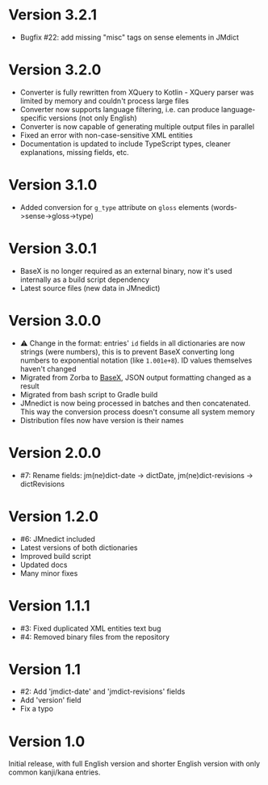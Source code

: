 # Version 3.2.1

- Bugfix #22: add missing "misc" tags on sense elements in JMdict

# Version 3.2.0

- Converter is fully rewritten from XQuery to Kotlin - XQuery parser was limited by memory and couldn't process large files
- Converter now supports language filtering, i.e. can produce language-specific versions (not only English)
- Converter is now capable of generating multiple output files in parallel
- Fixed an error with non-case-sensitive XML entities
- Documentation is updated to include TypeScript types, cleaner explanations, missing fields, etc.

# Version 3.1.0

- Added conversion for `g_type` attribute on `gloss` elements (words->sense->gloss->type)

# Version 3.0.1

- BaseX is no longer required as an external binary, now it's used internally as a build script dependency
- Latest source files (new data in JMnedict)

# Version 3.0.0

- :warning: Change in the format: entries' `id` fields in all dictionaries are now strings (were numbers), this is to prevent BaseX converting long numbers to exponential notation (like `1.001e+8`). ID values themselves haven't changed
- Migrated from Zorba to [BaseX](http://basex.org/), JSON output formatting changed as a result
- Migrated from bash script to Gradle build
- JMnedict is now being processed in batches and then concatenated. This way the conversion process doesn't consume all system memory
- Distribution files now have version is their names

# Version 2.0.0

- #7: Rename fields: jm(ne)dict-date -> dictDate, jm(ne)dict-revisions -> dictRevisions

# Version 1.2.0

- #6: JMnedict included
- Latest versions of both dictionaries
- Improved build script
- Updated docs
- Many minor fixes

# Version 1.1.1

- #3: Fixed duplicated XML entities text bug
- #4: Removed binary files from the repository

# Version 1.1

- #2: Add 'jmdict-date' and 'jmdict-revisions' fields
- Add 'version' field
- Fix a typo

# Version 1.0

Initial release, with full English version and shorter English version with only common kanji/kana entries.
